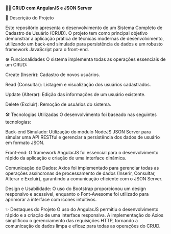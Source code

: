 **👨‍💻 CRUD com AngularJS e JSON Server**


📄 Descrição do Projeto

Este repositório apresenta o desenvolvimento de um Sistema Completo de Cadastro de Usuário (CRUD). O projeto tem como principal objetivo demonstrar a aplicação prática de técnicas modernas de desenvolvimento, utilizando um back-end simulado para persistência de dados e um robusto framework JavaScript para o front-end.

⚙️ Funcionalidades
O sistema implementa todas as operações essenciais de um CRUD:

Create (Inserir): Cadastro de novos usuários.

Read (Consultar): Listagem e visualização dos usuários cadastrados.

Update (Alterar): Edição das informações de um usuário existente.

Delete (Excluir): Remoção de usuários do sistema.

🛠️ Tecnologias Utilizadas
O desenvolvimento foi baseado nas seguintes tecnologias:

Back-end Simulado: Utilização do módulo NodeJS JSON Server para simular uma API RESTful e gerenciar a persistência dos dados de usuário em formato JSON.

Front-end: O framework AngularJS foi essencial para o desenvolvimento rápido da aplicação e criação de uma interface dinâmica.

Comunicação de Dados: Axios foi implementado para gerenciar todas as operações assíncronas de processamento de dados (Inserir, Consultar, Alterar e Excluir), garantindo a comunicação eficiente com o JSON Server.

Design e Usabilidade: O uso do Bootstrap proporcionou um design responsivo e acessível, enquanto o Font-Awesome foi utilizado para aprimorar a interface com ícones intuitivos.

✨ Destaques do Projeto
O uso do AngularJS permitiu o desenvolvimento rápido e a criação de uma interface responsiva. A implementação do Axios simplificou o gerenciamento das requisições HTTP, tornando a comunicação de dados limpa e eficaz para todas as operações do CRUD.

